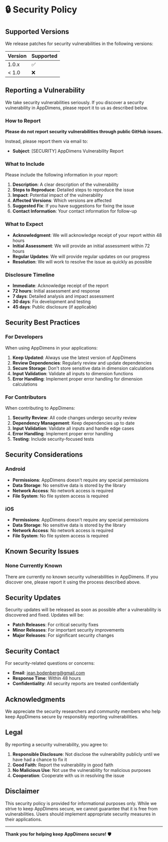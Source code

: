# 🔒 Security Policy

## Supported Versions

We release patches for security vulnerabilities in the following versions:

| Version | Supported          |
| ------- | ------------------ |
| 1.0.x   | :white_check_mark: |
| < 1.0   | :x:                |

## Reporting a Vulnerability

We take security vulnerabilities seriously. If you discover a security vulnerability in AppDimens, please report it to us as described below.

### How to Report

**Please do not report security vulnerabilities through public GitHub issues.**

Instead, please report them via email to:

- **Subject**: [SECURITY] AppDimens Vulnerability Report

### What to Include

Please include the following information in your report:

1. **Description**: A clear description of the vulnerability
2. **Steps to Reproduce**: Detailed steps to reproduce the issue
3. **Impact**: Potential impact of the vulnerability
4. **Affected Versions**: Which versions are affected
5. **Suggested Fix**: If you have suggestions for fixing the issue
6. **Contact Information**: Your contact information for follow-up

### What to Expect

- **Acknowledgment**: We will acknowledge receipt of your report within 48 hours
- **Initial Assessment**: We will provide an initial assessment within 72 hours
- **Regular Updates**: We will provide regular updates on our progress
- **Resolution**: We will work to resolve the issue as quickly as possible

### Disclosure Timeline

- **Immediate**: Acknowledge receipt of the report
- **72 hours**: Initial assessment and response
- **7 days**: Detailed analysis and impact assessment
- **30 days**: Fix development and testing
- **45 days**: Public disclosure (if applicable)

## Security Best Practices

### For Developers

When using AppDimens in your applications:

1. **Keep Updated**: Always use the latest version of AppDimens
2. **Review Dependencies**: Regularly review and update dependencies
3. **Secure Storage**: Don't store sensitive data in dimension calculations
4. **Input Validation**: Validate all inputs to dimension functions
5. **Error Handling**: Implement proper error handling for dimension calculations

### For Contributors

When contributing to AppDimens:

1. **Security Review**: All code changes undergo security review
2. **Dependency Management**: Keep dependencies up to date
3. **Input Validation**: Validate all inputs and handle edge cases
4. **Error Handling**: Implement proper error handling
5. **Testing**: Include security-focused tests

## Security Considerations

### Android

- **Permissions**: AppDimens doesn't require any special permissions
- **Data Storage**: No sensitive data is stored by the library
- **Network Access**: No network access is required
- **File System**: No file system access is required

### iOS

- **Permissions**: AppDimens doesn't require any special permissions
- **Data Storage**: No sensitive data is stored by the library
- **Network Access**: No network access is required
- **File System**: No file system access is required

## Known Security Issues

### None Currently Known

There are currently no known security vulnerabilities in AppDimens. If you discover one, please report it using the process described above.

## Security Updates

Security updates will be released as soon as possible after a vulnerability is discovered and fixed. Updates will be:

- **Patch Releases**: For critical security fixes
- **Minor Releases**: For important security improvements
- **Major Releases**: For significant security changes

## Security Contact

For security-related questions or concerns:

- **Email**: jean.bodenberg@gmail.com
- **Response Time**: Within 48 hours
- **Confidentiality**: All security reports are treated confidentially

## Acknowledgments

We appreciate the security researchers and community members who help keep AppDimens secure by responsibly reporting vulnerabilities.

## Legal

By reporting a security vulnerability, you agree to:

1. **Responsible Disclosure**: Not disclose the vulnerability publicly until we have had a chance to fix it
2. **Good Faith**: Report the vulnerability in good faith
3. **No Malicious Use**: Not use the vulnerability for malicious purposes
4. **Cooperation**: Cooperate with us in resolving the issue

## Disclaimer

This security policy is provided for informational purposes only. While we strive to keep AppDimens secure, we cannot guarantee that it is free from vulnerabilities. Users should implement appropriate security measures in their applications.

---

**Thank you for helping keep AppDimens secure!** 🛡️
